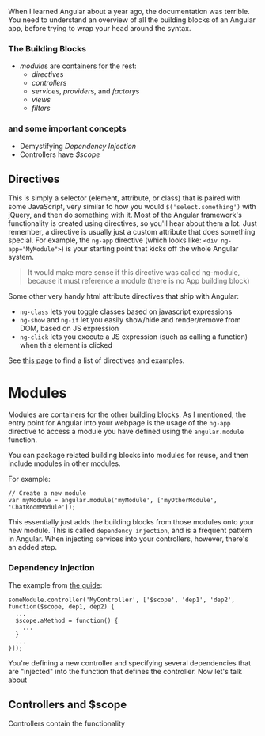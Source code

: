 When I learned Angular about a year ago, the documentation was terrible.  You need to understand an overview of all the building blocks of an Angular app, before trying to wrap your head around the syntax.

### The Building Blocks
- *module*s are containers for the rest:
  - *directive*s
  - *controller*s
  - *service*s, *provider*s, and *factory*s
  - *views*
  - *filters*

### and some important concepts
- Demystifying *Dependency Injection*
- Controllers have *$scope*

## Directives

This is simply a selector (element, attribute, or class) that is paired with some JavaScript, very similar to how you would `$('select.something')` with jQuery, and then do something with it.  Most of the Angular framework's functionality is created using directives, so you'll hear about them a lot.  Just remember, a directive is usually just a custom attribute that does something special.  For example, the `ng-app` directive (which looks like:  `<div ng-app="MyModule">`) is your starting point that kicks off the whole Angular system.

> It would make more sense if this directive was called ng-module, because it must reference a module (there is no App building block)

Some other very handy html attribute directives that ship with Angular:
- `ng-class` lets you toggle classes based on javascript expressions
- `ng-show` and `ng-if` let you easily show/hide and render/remove from DOM, based on JS expression
- `ng-click` lets you execute a JS expression (such as calling a function) when this element is clicked

See [this page](https://docs.angularjs.org/api) to find a list of directives and examples.

# Modules

Modules are containers for the other building blocks.  As I mentioned, the entry point for Angular into your webpage is the usage of the `ng-app` directive to access a module you have defined using the `angular.module` function. 

You can package related building blocks into modules for reuse, and then include modules in other modules. 

For example:

```
// Create a new module
var myModule = angular.module('myModule', ['myOtherModule', 'ChatRoomModule']);
```

This essentially just adds the building blocks from those modules onto your new module.  This is called `dependency injection`, and is a frequent pattern in Angular.  When injecting services into your controllers, however, there's an added step.

### Dependency Injection

The example from [the guide](https://docs.angularjs.org/guide/di):

```
someModule.controller('MyController', ['$scope', 'dep1', 'dep2', function($scope, dep1, dep2) {
  ...
  $scope.aMethod = function() {
    ...
  }
  ...
}]);
```

You're defining a new controller and specifying several dependencies that are "injected" into the function that defines the controller.  Now let's talk about

## Controllers and $scope

Controllers contain the functionality 
